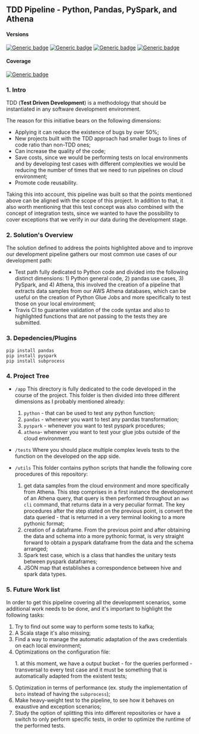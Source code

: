 ## **TDD Pipeline - Python, Pandas, PySpark, and Athena**

#### **Versions**
[![Generic badge](https://img.shields.io/badge/python-3.8-blue)](https://shields.io/)
[![Generic badge](https://img.shields.io/badge/pyspark-3.1.2-blue)](https://shields.io/)
[![Generic badge](https://img.shields.io/badge/pandas-1.2.4-blue)](https://shields.io/)
[![Generic badge](https://img.shields.io/badge/subprocess-0.0.8-blue)](https://shields.io/)
#### **Coverage**
[![Generic badge](https://img.shields.io/badge/macOS-passing-brightgreen)](https://shields.io/)

### **1. Intro**
TDD (__Test Driven Development__) is a methodology that should be instantiated in any software development environment. 

The reason for this initiative bears on the following dimensions:

- Applying it can reduce the existence of bugs by over 50%; 
- New projects built with the TDD approach had smaller bugs to lines of code ratio than non-TDD ones;
- Can increase the quality of the code;
- Save costs, since we would be performing tests on local environments and by developing test cases with different complexities we would be reducing the number of times that we need to run pipelines on cloud environment;
- Promote code reusability.

Taking this into account, this pipeline was built so that the points mentioned above can be aligned with the scope of this project. In addition to that, it also worth mentioning that this test concept was also combined with the concept of integration tests, since we wanted to have the possibility to cover exceptions that we verify in our data during the development stage.
### **2. Solution's Overview**
The solution defined to address the points highlighted above and to improve our development pipeline gathers our most common use cases of our development path:
- Test path fully dedicated to Python code and divided into the following distinct dimensions: 1) Python general code, 2) pandas use cases, 3) PySpark, and 4) Athena, this involved the creation of a pipeline that extracts data samples from our AWS Athena databases, which can be useful on the creation of Python Glue Jobs and more specifically to test those on your local environment;
- Travis CI to guarantee validation of the code syntax and also to highlighted functions that are not passing to the tests they are submitted.  

### **3. Depedencies/Plugins**
```
pip install pandas
pip install pyspark
pip install subprocess
```

### **4. Project Tree**
- `/app`
This directory is fully dedicated to the code developed in the course of the project. This folder is then divided into three different dimensions as I probably mentioned already:

<ul>

1. `python` - that can be used to test any python function;
2. `pandas` - whenever you want to test any pandas transformation;
3. `pyspark` - whenever you want to test pyspark procedures;
4. `athena`- whenever you want to test your glue jobs outside of the cloud environment.

</ul>

- `/tests`
Where you should place multiple complex levels tests to the function on the developed on the app side.

- `/utils`
This folder contains python scripts that handle the following core procedures of this repository:

<ul>

1. get data samples from the cloud environment and more specifically from Athena. This step comprises in a first instance the development of an Athena query, that query is then performed throughout an `aws cli` command, that returns data in a very peculiar format. The key procedures after the step stated on the previous point, is convert the data queried - that is returned in a very terminal looking to a more pythonic format;
2. creation of a dataframe. From the previous point and after obtaining the data and schema into a more pythonic format, is very straight forward to obtain a pyspark dataframe from the data and the schema arranged;
3. Spark test case, which is a class that handles the unitary tests between pyspark dataframes;
4. JSON map that establishes a correspondence between hive and spark data types.
</ul>

### **5. Future Work list**

In order to get this pipeline covering all the development scenarios, some additional work needs to be done, and it's important to highlight the following tasks:

1. Try to find out some way to perform some tests to kafka;
2. A Scala stage it's also missing;
3. Find a way to manage the automatic adaptation of the aws credentials on each local environment;
4. Optimizations on the configuration file:

<ul>
    1. at this moment, we have a output bucket - for the queries performed - transversal to every test case and it must be something that is automatically adapted from the existent tests;
</ul>

5. Optimization in terms of performance (ex. study the implementation of `boto` instead of having the `subprocess`);
6. Make heavy-weight test to the pipeline, to see how it behaves on exaustive and exception scenarios;
7. Study the option of splitting this into different repositories or have a switch to only perform specific tests, in order to optimize the runtime of the performed tests.